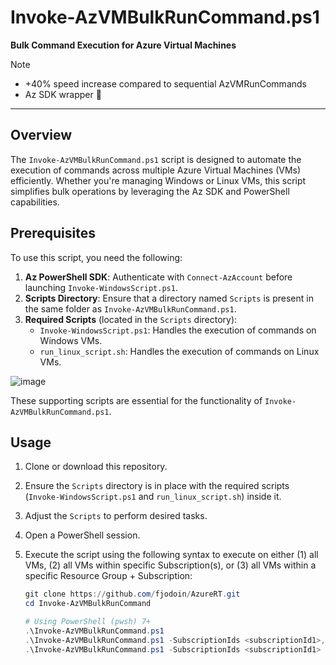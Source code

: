 # Invoke-AzVMBulkRunCommand.ps1  
**Bulk Command Execution for Azure Virtual Machines**
> [!NOTE] 
> - +40% speed increase compared to sequential AzVMRunCommands
> - Az SDK wrapper 🌯

---

## Overview  
The `Invoke-AzVMBulkRunCommand.ps1` script is designed to automate the execution of commands across multiple Azure Virtual Machines (VMs) efficiently. Whether you're managing Windows or Linux VMs, this script simplifies bulk operations by leveraging the Az SDK and PowerShell capabilities.  

## Prerequisites  
To use this script, you need the following:  

1. **Az PowerShell SDK**: Authenticate with `Connect-AzAccount` before launching `Invoke-WindowsScript.ps1`.
2. **Scripts Directory**: Ensure that a directory named `Scripts` is present in the same folder as `Invoke-AzVMBulkRunCommand.ps1`.  
3. **Required Scripts** (located in the `Scripts` directory):  
   - `Invoke-WindowsScript.ps1`: Handles the execution of commands on Windows VMs.  
   - `run_linux_script.sh`: Handles the execution of commands on Linux VMs.
  
![image](https://github.com/user-attachments/assets/0e0916c7-aff5-4f6a-a0f8-8ff0c391c3db)


These supporting scripts are essential for the functionality of `Invoke-AzVMBulkRunCommand.ps1`.  

## Usage  
1. Clone or download this repository.  
2. Ensure the `Scripts` directory is in place with the required scripts (`Invoke-WindowsScript.ps1` and `run_linux_script.sh`) inside it.  
3. Adjust the `Scripts` to perform desired tasks.
4. Open a PowerShell session.  
5. Execute the script using the following syntax to execute on either (1) all VMs, (2) all VMs within specific Subscription(s), or (3) all VMs within a specific Resource Group + Subscription:  

   ```powershell
   git clone https://github.com/fjodoin/AzureRT.git
   cd Invoke-AzVMBulkRunCommand

   # Using PowerShell (pwsh) 7+   
   .\Invoke-AzVMBulkRunCommand.ps1
   .\Invoke-AzVMBulkRunCommand.ps1 -SubscriptionIds <subscriptionId1>,<subscriptionId2>
   .\Invoke-AzVMBulkRunCommand.ps1 -SubscriptionIds <subscriptionId1> -ResourceGroup <resourceGroup>
   ```
